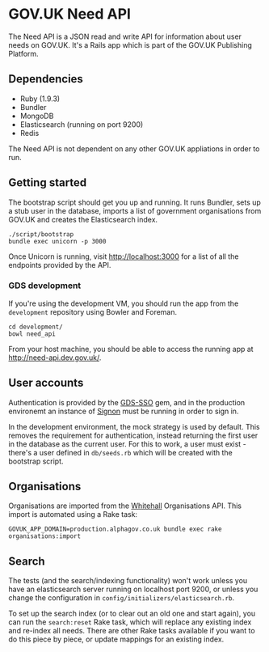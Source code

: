 # GOV.UK Need API

The Need API is a JSON read and write API for information about user needs on GOV.UK. It's a Rails app which is part of the GOV.UK Publishing Platform.

## Dependencies

- Ruby (1.9.3)
- Bundler
- MongoDB
- Elasticsearch (running on port 9200)
- Redis

The Need API is not dependent on any other GOV.UK appliations in order to run.

## Getting started

The bootstrap script should get you up and running. It runs Bundler, sets up a stub user in the database, imports a list of government organisations from GOV.UK and creates the Elasticsearch index.

    ./script/bootstrap
    bundle exec unicorn -p 3000

Once Unicorn is running, visit <http://localhost:3000> for a list of all the endpoints provided by the API.

### GDS development

If you're using the development VM, you should run the app from the `development` repository using Bowler and Foreman.

    cd development/
    bowl need_api

From your host machine, you should be able to access the running app at <http://need-api.dev.gov.uk/>.

## User accounts

Authentication is provided by the [GDS-SSO](https://github.com/alphagov/gds-sso) gem, and in the production environemt an instance of [Signon](https://github.com/alphagov/signonotron2) must be running in order to sign in.

In the development environment, the mock strategy is used by default. This removes the requirement for authentication, instead returning the first user in the database as the current user. For this to work, a user must exist - there's a user defined in `db/seeds.rb` which will be created with the bootstrap script.

## Organisations

Organisations are imported from the [Whitehall](https://github.com/alphagov/whitehall) Organisations API. This import is automated using a Rake task:

    GOVUK_APP_DOMAIN=production.alphagov.co.uk bundle exec rake organisations:import

## Search

The tests (and the search/indexing functionality) won't work unless you have an elasticsearch server running on localhost port 9200, or unless you change the configuration in `config/initializers/elasticsearch.rb`.

To set up the search index (or to clear out an old one and start again), you can run the `search:reset` Rake task, which will replace any existing index and re-index all needs. There are other Rake tasks available if you want to do this piece by piece, or update mappings for an existing index.
